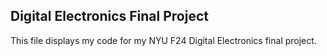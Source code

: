 ## Digital Electronics Final Project
This file displays my code for my NYU F24 Digital Electronics final project.
